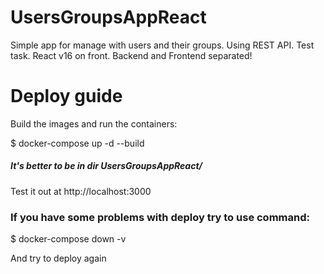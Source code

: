 # UsersGroupsAppReact
Simple app for manage with users and their groups. Using REST API. Test task. React v16 on front.
Backend and Frontend separated!

# Deploy guide

Build the images and run the containers:

$ docker-compose up -d --build

##### It's better to be in dir UsersGroupsAppReact/

Test it out at http://localhost:3000

### If you have some problems with deploy try to use command:

$ docker-compose down -v

And try to deploy again
